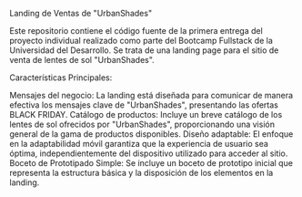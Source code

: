 Landing de Ventas de "UrbanShades"

Este repositorio contiene el código fuente de la primera entrega del proyecto individual realizado como parte del Bootcamp Fullstack de la Universidad del Desarrollo. Se trata de una landing page para el sitio de venta de lentes de sol "UrbanShades".

Características Principales:

Mensajes del negocio: La landing está diseñada para comunicar de manera efectiva los mensajes clave de "UrbanShades", presentando las ofertas BLACK FRIDAY.
Catálogo de productos: Incluye un breve catálogo de los lentes de sol ofrecidos por "UrbanShades", proporcionando una visión general de la gama de productos disponibles. Diseño adaptable: El enfoque en la adaptabilidad móvil garantiza que la experiencia de usuario sea óptima, independientemente del dispositivo utilizado para acceder al sitio. Boceto de Prototipado Simple: Se incluye un boceto de prototipo inicial que representa la estructura básica y la disposición de los elementos en la landing.
